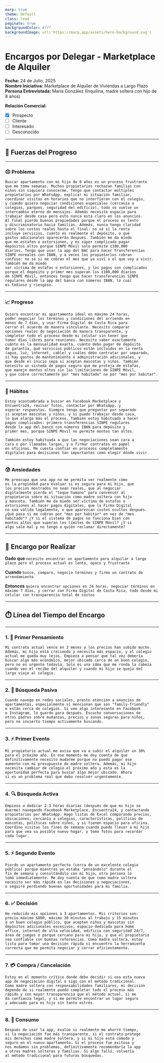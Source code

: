```yaml
---
marp: true
theme: default
class: lead
paginate: true
backgroundColor: #fff
backgroundImage: url('https://marp.app/assets/hero-background.svg')
---
```


# Encargos por Delegar - Marketplace de Alquiler

**Fecha:** 24 de Julio, 2025  
**Nombre Iniciativa:** Marketplace de Alquiler de Viviendas a Largo Plazo  
**Persona Entrevistada:** María González (Inquilina, madre soltera con hijo de 8 años)

**Relación Comercial:**

- [x] Prospecto
- [ ] Cliente
- [ ] Interesado
- [ ] Desconocido

---

## 🔄 Fuerzas del Progreso

---

### 😣 Problema

```
Buscar apartamento con mi hijo de 8 años es un proceso frustrante
que me toma semanas. Muchos propietarios rechazan familias con
niños sin siquiera conocerme. Tengo que contactar múltiples
propietarios por WhatsApp, explicar mi situación familiar,
coordinar visitas en horarios que no interfieran con el colegio,
y cuando quiero negociar condiciones especiales (cercanía a
colegios, parques, seguridad del edificio), todo se vuelve un
intercambio eterno de mensajes. Además necesito espacio para
trabajar desde casa pero esto nunca está claro en los anuncios.
Al final pierdo buenas propiedades porque el proceso es lento
y discriminatorio hacia familias. Además, nunca tengo claridad
sobre los costos reales hasta el final: no sé si la renta
incluye servicios, cuánto es realmente el depósito, o qué
gastos adicionales aparecerán después. También me da miedo
que me estafen o extorsionen, y es súper complicado pagar
depósitos altos porque SINPE Móvil solo permite ¢100,000
diarios. Tengo que usar la app del BAC para hacer transferencias
SINPE normales con IBAN, y a veces los propietarios cobran
confuso: no sé si me cobran el mes que ya viví o el que voy a vivir. También me da miedo
ser víctima de estafas o extorsiones, y los pagos son complicados
porque el depósito y primer mes superan los ¢100,000 diarios
de SINPE Móvil, entonces tengo que hacer transferencias SINPE
regulares desde la app del banco con números IBAN, lo cual
es tedioso y riesgoso.
```

---

### 📈 Progreso

```
Quiero encontrar mi apartamento ideal en máximo 24 horas,
poder negociar los términos y condiciones del arriendo en
menos de 7 días, y usar Firma Digital de Costa Rica para
cerrar el acuerdo de manera vinculante. Necesito comparar
opciones reales de negociación de manera transparente, y
completar todo el proceso desde mi celular sin tener que
tomar días libres para reuniones. Necesito saber exactamente
cuánto es la mensualidad exacta, cuánto debo pagar de depósito
de garantía, qué servicios públicos están incluidos en la renta
(agua, luz, internet, cable) y cuáles debo contratar por separado,
si hay gastos de mantenimiento o administración adicionales, y
que desde el inicio sepa si aceptan mascotas y niños. También
necesito un sistema de pagos seguro que me proteja de estafas,
que maneje montos altos sin las limitaciones de SINPE Móvil,
y que cobre correctamente por "mes habitado" no por "mes por habitar".
```

---

### 🔄 Hábitos

```
Estoy acostumbrada a buscar en Facebook Marketplace y
Encuentra24, revisar fotos, contactar por WhatsApp, y
esperar respuestas. Siempre tengo que preguntar por separado
si aceptan mascotas y niños, y si puedo trabajar desde casa,
lo que alarga más el proceso. También estoy habituada a hacer
pagos complicados: primero transferencias SINPE regulares
desde la app del banco con números IBAN para depósito y
primer mes, porque SINPE Móvil no permite montos tan altos.

También estoy habituada a que las negociaciones sean cara a
cara o por llamadas largas, y a firmar contratos en papel
en oficinas. Me cuesta confiar en procesos completamente
digitales para decisiones tan importantes como elegir dónde vivir.
```

---

### 😰 Ansiedades

```
Me preocupa que una app no me permita ver realmente cómo
es la propiedad para evaluar si es segura para mi hijo, que
los precios mostrados no sean reales, que al negociar
digitalmente pierda el "toque humano" para convencer al
propietario sobre mi situación como madre soltera con hijo
y mascota. También me da miedo ser víctima de estafas o
extorsiones al hacer pagos digitales, que la Firma Digital
no sea válida legalmente, o que aparezcan costos ocultos después.
¿Qué pasa si me cobran por "mes por habitar" en vez de "mes
habitado"? ¿Y si el sistema de pagos no funciona bien con
montos altos que superan los límites de SINPE Móvil? ¿Y si
algo sale mal y no tengo a quién reclamar directamente?
```

---

## 🎯 Encargo por Realizar

**Dado que** `necesito encontrar un apartamento para alquilar a largo plazo pero el proceso actual es lento, opaco y frustrante`

**Cuando** `busco, comparo, negocio términos y firmo un contrato de arrendamiento`

**Entonces** `quiero encontrar opciones en 24 horas, negociar términos en máximo 7 días, y cerrar con Firma Digital de Costa Rica, todo desde mi celular con transparencia total de costos`

---

## ⏱️ Línea del Tiempo del Encargo

---

### 1. 💭 Primer Pensamiento

```
Mi contrato actual vence en 3 meses y los precios han subido mucho.
Además, mi hijo está creciendo y necesita más espacio, y el colegio
actual me queda muy lejos. Empiezo a pensar que tal vez debería
buscar algo más económico, mejor ubicado cerca de un buen colegio,
pero no es urgente todavía. Solo es una idea que me ronda la cabeza
cuando veo el recibo del alquiler y cuando mi hijo se queja del
largo viaje al colegio.
```

---

### 2. 👀 Búsqueda Pasiva

```
Cuando navego en redes sociales, presto atención a anuncios de
apartamentos, especialmente si mencionan que son "family-friendly"
o están cerca de colegios. Si veo algo interesante en Facebook
o Instagram, lo guardo para después. Escucho conversaciones de
otros padres sobre mudanzas, precios y zonas seguras para niños,
pero no invierto tiempo activamente buscando.
```

---

### 3. ⚡ Primer Evento

```
Mi propietario actual me avisa que va a subir el alquiler un 30%
para el próximo año. En ese momento me doy cuenta de que
definitivamente necesito mudarme porque no puedo pagar ese
aumento con mi presupuesto de madre soltera. Además, mi hijo
necesita cambiar de colegio el próximo año y esta es la
oportunidad perfecta para buscar algo mejor ubicado. Ahora
sí es un problema real que debo resolver urgentemente.
```

---

### 4. 🔍 Búsqueda Activa

```
Empiezo a dedicar 2-3 horas diarias (después de que mi hijo se
duerme) navegando Facebook Marketplace, Encuentra24, y contactando
propietarios por WhatsApp. Hago listas de Excel comparando precios,
ubicaciones, cercanía a colegios, características, políticas de
mascotas, políticas sobre niños, y si tienen espacio para oficina.
Coordino visitas los fines de semana cuando puedo llevar a mi hijo
para que vea su posible nuevo hogar, y tomo fotos para recordar
cada lugar.
```

---

### 5. ⚡ Segundo Evento

```
Pierdo un apartamento perfecto (cerca de un excelente colegio
público) porque mientras yo estaba "pensándolo" durante el
fin de semana y consultándolo con mi hijo, otra persona lo
tomó inmediatamente. Me doy cuenta de que como madre soltera
necesito ser más rápida en las decisiones y negociaciones,
o seguiré perdiendo buenas oportunidades para mi familia.
```

---

### 6. ✅ Decisión

```
He reducido mis opciones a 3 apartamentos. Mis criterios son:
precio máximo $800, máximo 30 minutos al trabajo y 15 minutos
a un buen colegio público, que acepten niños y mascotas sin
depósitos adicionales excesivos, espacio dedicado para home
office, internet de alta velocidad, edificio con seguridad 24/7,
área de juegos o parque cercano para mi hijo, y que el propietario
sea confiable con buenas referencias. Como madre soltera, estoy
lista para tomar una decisión rápida si encuentro la herramienta
correcta que me permita negociar y cerrar eficientemente.
```

---

### 7. 💳 Compra / Cancelación

```
Estoy en el momento crítico donde debo decidir si uso esta nueva
app de negociación digital o sigo con el método tradicional.
Como madre soltera con responsabilidades familiares, mi decisión
depende de si realmente puedo completar todo el proceso más
rápido y con mayor transparencia que el método actual, si me
da confianza legal, y si me permite encontrar un lugar seguro
y adecuado para mi hijo sin tanto estrés.
```

---

### 8. 🎯 Consumo

```
Después de usar la app, evalúo si realmente me ahorró tiempo,
si la negociación fue más transparente, si el contrato protege
mis derechos como madre soltera, y si mi hijo está cómodo y
seguro en el nuevo apartamento. Si el proceso fue exitoso y
nos mudamos sin problemas, definitivamente recomendaría la app
a otras madres solteras y familias. Si algo falló, volvería
al método tradicional para futuras búsquedas.
```

